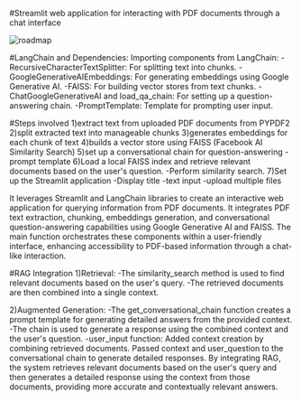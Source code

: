 #Streamlit web application for interacting with PDF documents through a chat interface

![roadmap](https://github.com/Piyush5madhukar/Semantic-Document-Inquiry-System-with-Generative-AI-and-RAG-Integration/assets/105438331/412182a4-9518-4c22-b542-4d31afd9899e)


#LangChain and Dependencies: Importing components from LangChain:
-RecursiveCharacterTextSplitter: For splitting text into chunks.
-GoogleGenerativeAIEmbeddings: For generating embeddings using Google Generative AI.
-FAISS: For building vector stores from text chunks.
-ChatGoogleGenerativeAI and load_qa_chain: For setting up a question-answering chain.
-PromptTemplate: Template for prompting user input.

 
#Steps involved
1)extract text from uploaded PDF documents from PYPDF2
2)split extracted text into manageable chunks
3)generates embeddings for each chunk of text
4)builds a vector store using FAISS (Facebook AI Similarity Search)
5)set up a conversational chain for question-answering
-prompt template
6)Load a local FAISS index  and retrieve relevant documents based on the user's question.
 -Perform similarity search.
7)Set up the Streamlit application
  -Display title
  -text input
  -upload multiple files
 


It leverages Streamlit and LangChain libraries to create an interactive web application for querying information from PDF documents. It integrates PDF text extraction, chunking, embeddings generation, and conversational question-answering capabilities using Google Generative AI and FAISS. The main function orchestrates these components within a user-friendly interface, enhancing accessibility to PDF-based information through a chat-like interaction.

#RAG Integration
1)Retrieval:
-The similarity_search method is used to find relevant documents  based on the user's query.
-The retrieved documents are then combined into a single context.

2)Augmented Generation:
-The get_conversational_chain function creates a prompt template for generating detailed answers from the provided context.
-The chain is used to generate a response using the combined context and the user's question.
-user_input function:
Added context creation by combining retrieved documents.
Passed context and user_question to the conversational chain to generate detailed responses.
By integrating RAG, the system retrieves relevant documents based on the user's query and then generates a detailed response using the context from those documents, providing more accurate and contextually relevant answers.
